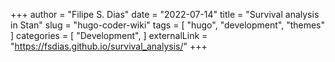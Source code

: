 +++
author = "Filipe S. Dias"
date = "2022-07-14"
title = "Survival analysis in Stan"
slug = "hugo-coder-wiki"
tags = [
    "hugo",
    "development",
    "themes"
]
categories = [
    "Development",
]
externalLink = "https://fsdias.github.io/survival_analysis/"
+++
